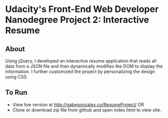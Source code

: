 # Udacity's Front-End Web Developer Nanodegree Project 2: Interactive Resume 

## About ##
Using jQuery, I developed an interactive resume application that reads all data from a JSON file and then dynamically modifies the DOM to display the information. I further customized the project by personalizing the design using CSS.

## To Run ##
* View live version at http://gabegonzales.co/ResumeProject/ OR 
* Clone or download zip file from github and open index.html to view site.

